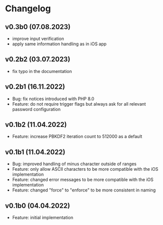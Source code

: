 # Changelog

## v0.3b0 (07.08.2023)

* improve input verification
* apply same information handling as in iOS app

## v0.2b2 (03.07.2023)

* fix typo in the documentation

## v0.2b1 (16.11.2022)

* Bug: fix notices introduced with PHP 8.0
* Feature: do not require trigger flags but always ask for all relevant password configuration

## v0.1b2 (11.04.2022)

* Feature: increase PBKDF2 iteration count to 512000 as a default

## v0.1b1 (11.04.2022)

* Bug: improved handling of minus character outside of ranges
* Feature: only allow ASCII characters to be more compatible with the iOS implementation
* Feature: changed error messages to be more compatible with the iOS implementation
* Feature: changed "force" to "enforce" to be more consistent in naming

## v0.1b0 (04.04.2022)

* Feature: initial implementation

